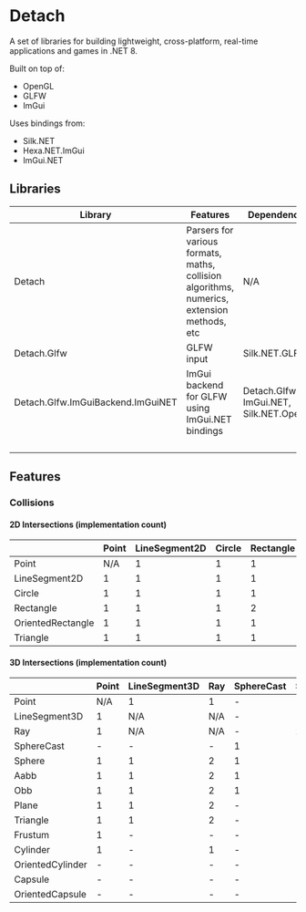 # Detach

A set of libraries for building lightweight, cross-platform, real-time applications and games in .NET 8.

Built on top of:
- OpenGL
- GLFW
- ImGui

Uses bindings from:
- Silk.NET
- Hexa.NET.ImGui
- ImGui.NET

## Libraries

| Library                           | Features                                                                                   | Dependencies                            | NuGet                                                                                                                     |
|-----------------------------------|--------------------------------------------------------------------------------------------|-----------------------------------------|---------------------------------------------------------------------------------------------------------------------------|
| Detach                            | Parsers for various formats, maths, collision algorithms, numerics, extension methods, etc | N/A                                     | [![NuGet Version](https://img.shields.io/nuget/v/NoahStolk.Detach.svg)](https://www.nuget.org/packages/NoahStolk.Detach/) |
| Detach.Glfw                       | GLFW input                                                                                 | Silk.NET.GLFW                           |                                                                                                                           |
| Detach.Glfw.ImGuiBackend.ImGuiNET | ImGui backend for GLFW using ImGui.NET bindings                                            | Detach.Glfw, ImGui.NET, Silk.NET.OpenGL |                                                                                                                           |
|                                   |                                                                                            |                                         |                                                                                                                           |
|                                   |                                                                                            |                                         |                                                                                                                           |
|                                   |                                                                                            |                                         |                                                                                                                           |
|                                   |                                                                                            |                                         |                                                                                                                           |

## Features

### Collisions

#### 2D Intersections (implementation count)

|                   | Point | LineSegment2D | Circle | Rectangle | OrientedRectangle | Triangle |
|-------------------|-------|---------------|--------|-----------|-------------------|----------|
| Point             | N/A   | 1             | 1      | 1         | 1                 | 1        |
| LineSegment2D     | 1     | 1             | 1      | 1         | 1                 | 1        |
| Circle            | 1     | 1             | 1      | 1         | 1                 | 1        |
| Rectangle         | 1     | 1             | 1      | 2         | 1                 | 1        |
| OrientedRectangle | 1     | 1             | 1      | 1         | 1                 | 1        |
| Triangle          | 1     | 1             | 1      | 1         | 1                 | -        |

#### 3D Intersections (implementation count)

|                  | Point | LineSegment3D | Ray | SphereCast | Sphere | Aabb | Obb | Plane | Triangle | Frustum | Cylinder | OrientedCylinder | Capsule | OrientedCapsule |
|------------------|-------|---------------|-----|------------|--------|------|-----|-------|----------|---------|----------|------------------|---------|-----------------|
| Point            | N/A   | 1             | 1   | -          | 1      | 1    | 1   | 1     | 1        | 1       | 1        | -                | -       | -               |
| LineSegment3D    | 1     | N/A           | N/A | -          | 1      | 1    | 1   | 1     | 1        | -       | -        | -                | -       | -               |
| Ray              | 1     | N/A           | N/A | -          | 2      | 2    | 2   | 2     | 2        | -       | 1        | -                | -       | -               |
| SphereCast       | -     | -             | -   | 1          | 1      | 1    | 1   | -     | -        | -       | -        | -                | -       | -               |
| Sphere           | 1     | 1             | 2   | 1          | 1      | 1    | 1   | 1     | 1        | 1       | 1        | -                | -       | -               |
| Aabb             | 1     | 1             | 2   | 1          | 1      | 1    | 1   | 1     | 1        | -       | -        | -                | -       | -               |
| Obb              | 1     | 1             | 2   | 1          | 1      | 1    | 1   | 1     | 1        | -       | -        | -                | -       | -               |
| Plane            | 1     | 1             | 2   | -          | 1      | 1    | 1   | 1     | 1        | -       | -        | -                | -       | -               |
| Triangle         | 1     | 1             | 2   | -          | 1      | 1    | 1   | 1     | 2        | -       | -        | -                | -       | -               |
| Frustum          | 1     | -             | -   | -          | 1      | -    | -   | -     | -        | -       | -        | -                | -       | -               |
| Cylinder         | 1     | -             | 1   | -          | 1      | -    | -   | -     | -        | -       | 1        | -                | -       | -               |
| OrientedCylinder | -     | -             | -   | -          | -      | -    | -   | -     | -        | -       | -        | -                | -       | -               |
| Capsule          | -     | -             | -   | -          | -      | -    | -   | -     | -        | -       | -        | -                | -       | -               |
| OrientedCapsule  | -     | -             | -   | -          | -      | -    | -   | -     | -        | -       | -        | -                | -       | -               |
